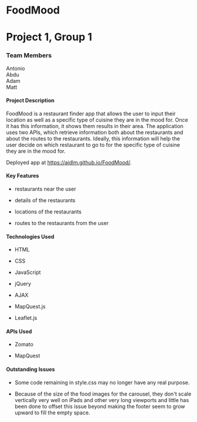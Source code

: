 # FoodMood

# Project 1, Group 1


### Team Members

Antonio\
Abdu\
Adam\
Matt


#### Project Description

FoodMood is a restaurant finder app that allows the user to input their location as well as a specific type of cuisine they are in the mood for. Once it has this information, it shows them results in their area. The application uses two APIs, which retrieve information both about the restaurants and about the routes to the restaurants. Ideally, this information will help the user decide on which restaurant to go to for the specific type of cuisine they are in the mood for.

Deployed app at https://ajdlm.github.io/FoodMood/.


#### Key Features

* restaurants near the user

* details of the restaurants

* locations of the restaurants

* routes to the restaurants from the user


#### Technologies Used

* HTML

* CSS

* JavaScript

* jQuery

* AJAX

* MapQuest.js

* Leaflet.js


#### APIs Used

* Zomato

* MapQuest


#### Outstanding Issues

* Some code remaining in style.css may no longer have any real purpose.

* Because of the size of the food images for the carousel, they don't scale vertically very well on iPads and other very long viewports and little has been done to offset this issue beyond making the footer seem to grow upward to fill the empty space.